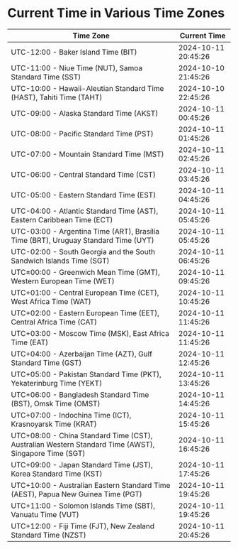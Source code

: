 # Current Time in Various Time Zones

| Time Zone | Current Time |
|-----------|--------------|
| UTC-12:00 - Baker Island Time (BIT) | 2024-10-11 20:45:26 |
| UTC-11:00 - Niue Time (NUT), Samoa Standard Time (SST) | 2024-10-10 21:45:26 |
| UTC-10:00 - Hawaii-Aleutian Standard Time (HAST), Tahiti Time (TAHT) | 2024-10-10 22:45:26 |
| UTC-09:00 - Alaska Standard Time (AKST) | 2024-10-11 00:45:26 |
| UTC-08:00 - Pacific Standard Time (PST) | 2024-10-11 01:45:26 |
| UTC-07:00 - Mountain Standard Time (MST) | 2024-10-11 02:45:26 |
| UTC-06:00 - Central Standard Time (CST) | 2024-10-11 03:45:26 |
| UTC-05:00 - Eastern Standard Time (EST) | 2024-10-11 04:45:26 |
| UTC-04:00 - Atlantic Standard Time (AST), Eastern Caribbean Time (ECT) | 2024-10-11 05:45:26 |
| UTC-03:00 - Argentina Time (ART), Brasília Time (BRT), Uruguay Standard Time (UYT) | 2024-10-11 05:45:26 |
| UTC-02:00 - South Georgia and the South Sandwich Islands Time (SGT) | 2024-10-11 06:45:26 |
| UTC±00:00 - Greenwich Mean Time (GMT), Western European Time (WET) | 2024-10-11 09:45:26 |
| UTC+01:00 - Central European Time (CET), West Africa Time (WAT) | 2024-10-11 10:45:26 |
| UTC+02:00 - Eastern European Time (EET), Central Africa Time (CAT) | 2024-10-11 11:45:26 |
| UTC+03:00 - Moscow Time (MSK), East Africa Time (EAT) | 2024-10-11 11:45:26 |
| UTC+04:00 - Azerbaijan Time (AZT), Gulf Standard Time (GST) | 2024-10-11 12:45:26 |
| UTC+05:00 - Pakistan Standard Time (PKT), Yekaterinburg Time (YEKT) | 2024-10-11 13:45:26 |
| UTC+06:00 - Bangladesh Standard Time (BST), Omsk Time (OMST) | 2024-10-11 14:45:26 |
| UTC+07:00 - Indochina Time (ICT), Krasnoyarsk Time (KRAT) | 2024-10-11 15:45:26 |
| UTC+08:00 - China Standard Time (CST), Australian Western Standard Time (AWST), Singapore Time (SGT) | 2024-10-11 16:45:26 |
| UTC+09:00 - Japan Standard Time (JST), Korea Standard Time (KST) | 2024-10-11 17:45:26 |
| UTC+10:00 - Australian Eastern Standard Time (AEST), Papua New Guinea Time (PGT) | 2024-10-11 19:45:26 |
| UTC+11:00 - Solomon Islands Time (SBT), Vanuatu Time (VUT) | 2024-10-11 19:45:26 |
| UTC+12:00 - Fiji Time (FJT), New Zealand Standard Time (NZST) | 2024-10-11 20:45:26 |
